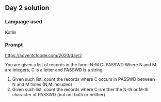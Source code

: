 ## Day 2 solution

### Language used

Kotlin

### Prompt

<https://adventofcode.com/2020/day/2>

You are given a list of records in the form:
    N-M C: PASSWD
Where N and M are integers, C is a letter and PASSWD is a string

1) Given such list, count the records where C occurs in PASSWD between N and M times (N,M included)
2) Given such list, count the records where C is either the N-th or M-th character of PASSWD (but not both or neither)